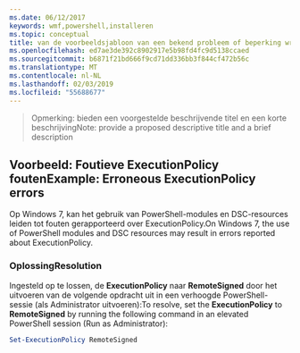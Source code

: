 ```yaml
---
ms.date: 06/12/2017
keywords: wmf,powershell,installeren
ms.topic: conceptual
title: van de voorbeeldsjabloon van een bekend probleem of beperking writeup
ms.openlocfilehash: ed7ae3de392c8902917e5b98fd4fc9d5138ccaed
ms.sourcegitcommit: b6871f21bd666f9cd71dd336bb3f844cf472b56c
ms.translationtype: MT
ms.contentlocale: nl-NL
ms.lasthandoff: 02/03/2019
ms.locfileid: "55688677"
---
```

><span data-ttu-id="f920f-103">Opmerking: bieden een voorgestelde beschrijvende titel en een korte beschrijving</span><span class="sxs-lookup"><span data-stu-id="f920f-103">Note: provide a proposed descriptive title and a brief description</span></span>

## <a name="example-erroneous-executionpolicy-errors"></a><span data-ttu-id="f920f-104">Voorbeeld: Foutieve ExecutionPolicy fouten</span><span class="sxs-lookup"><span data-stu-id="f920f-104">Example: Erroneous ExecutionPolicy errors</span></span> ##
<span data-ttu-id="f920f-105">Op Windows 7, kan het gebruik van PowerShell-modules en DSC-resources leiden tot fouten gerapporteerd over ExecutionPolicy.</span><span class="sxs-lookup"><span data-stu-id="f920f-105">On Windows 7, the use of PowerShell modules and DSC resources may result in errors reported about ExecutionPolicy.</span></span>

### <a name="resolution"></a><span data-ttu-id="f920f-106">Oplossing</span><span class="sxs-lookup"><span data-stu-id="f920f-106">Resolution</span></span>

<span data-ttu-id="f920f-107">Ingesteld op te lossen, de **ExecutionPolicy** naar **RemoteSigned** door het uitvoeren van de volgende opdracht uit in een verhoogde PowerShell-sessie (als Administrator uitvoeren):</span><span class="sxs-lookup"><span data-stu-id="f920f-107">To resolve, set the **ExecutionPolicy** to **RemoteSigned** by running the following command in an elevated PowerShell session (Run as Administrator):</span></span>

```powershell
Set-ExecutionPolicy RemoteSigned
```
